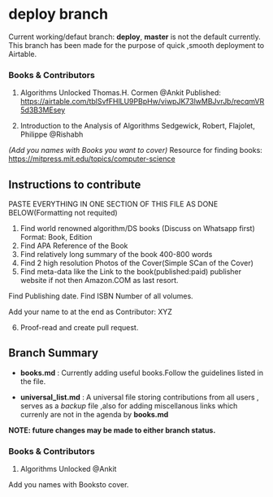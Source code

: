 # deploy branch

Current working/defaut branch: **deploy**, **master** is not the default currently.
This branch has been made for the purpose of quick ,smooth deployment to Airtable.



### Books & Contributors

1. Algorithms Unlocked  Thomas.H. Cormen @Ankit 
Published: https://airtable.com/tblSvfFHlLU9PBpHw/viwpJK73lwMBJvrJb/recqmVR5d3B3MEsey



2. Introduction to the Analysis of Algorithms Sedgewick, Robert, Flajolet, Philippe   @Rishabh


_(Add you names with Books you want to cover)_
Resource for finding books: https://mitpress.mit.edu/topics/computer-science 

## Instructions to contribute 

PASTE EVERYTHING IN ONE SECTION OF THIS FILE AS DONE BELOW(Formatting not requited)
1. Find world renowned algorithm/DS books (Discuss on Whatsapp first) Format: Book, Edition 
2. Find APA Reference of the Book 
3. Find relatively long summary of the book 400-800 words 
4. Find 2 high resolution Photos of the Cover(Simple SCan of the Cover)
5. Find meta-data like the Link to the book(published:paid) publisher website if not then Amazon.COM as last resort. 

Find Publishing date.
Find ISBN Number of all volumes. 

Add your name to at the end as Contributor: XYZ 

6. Proof-read and create pull request.


## Branch Summary

- **books.md** : Currently adding useful books.Follow the guidelines listed in the file.


- **universal_list.md** : A universal file storing contributions from all users , serves as a *backup* file ,also for adding miscellanous links which currenly are not in the agenda by **books.md**


**NOTE: future changes may be made to either branch status.**


### Books & Contributors

1. Algorithms Unlocked   @Ankit 

Add you names with Booksto cover.